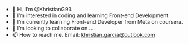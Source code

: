 - 👋 Hi, I’m @KhristianG93
- 👀 I’m interested in coding and learning Front-end Development
- 🌱 I’m currently learning Front-end Developer from Meta on coursera.
- 💞️ I’m looking to collaborate on ...
- 📫 How to reach me. Email: khristian.garcia@outlook.com   

<!---
Khristiang93/Khristiang93 is a ✨ special ✨ repository because its `README.md` (this file) appears on your GitHub profile.
You can click the Preview link to take a look at your changes.
--->
